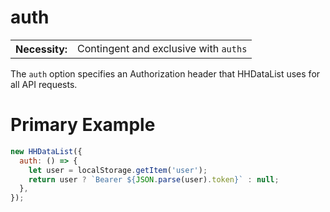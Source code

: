 # auth

<table class="options-table">
  <tr><th>Necessity:</th><td>Contingent and exclusive with <code>auths</code></td></tr>
</table>

The `auth` option specifies an Authorization header that HHDataList uses for all API requests.

# Primary Example

``` js nonum
new HHDataList({
  auth: () => {
    let user = localStorage.getItem('user');
    return user ? `Bearer ${JSON.parse(user).token}` : null;
  },
});
```
